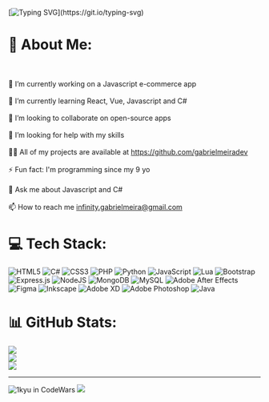 [![Typing SVG](https://readme-typing-svg.herokuapp.com?font=monospace&size=30&color=dfa2cb&background=E300FF00&center=true&width=1000&lines=print('Hello+%F0%9F%91%8B%2C+I'm+Gabriel')+;print('Ol%C3%A1+%F0%9F%91%8B%2C+eu+sou+Gabriel')+)](https://git.io/typing-svg)

# 💫 About Me:
<br><br>    🔭 I’m currently working on a Javascript e-commerce app<br><br>    🌱 I’m currently learning React, Vue, Javascript and C#<br><br>    👯 I’m looking to collaborate on open-source apps<br><br>    🤝 I’m looking for help with my skills<br><br>    👨‍💻 All of my projects are available at https://github.com/gabrielmeiradev<br><br>    ⚡ Fun fact: I'm programming since my 9 yo<br><br>    💬 Ask me about Javascript and C#<br><br>    📫 How to reach me infinity.gabrielmeira@gmail.com<br>


# 💻 Tech Stack:
![HTML5](https://img.shields.io/badge/html5-%23E34F26.svg?style=for-the-badge&logo=html5&logoColor=white) ![C#](https://img.shields.io/badge/c%23-%23239120.svg?style=for-the-badge&logo=c-sharp&logoColor=white) ![CSS3](https://img.shields.io/badge/css3-%231572B6.svg?style=for-the-badge&logo=css3&logoColor=white) ![PHP](https://img.shields.io/badge/php-%23777BB4.svg?style=for-the-badge&logo=php&logoColor=white) ![Python](https://img.shields.io/badge/python-3670A0?style=for-the-badge&logo=python&logoColor=ffdd54) ![JavaScript](https://img.shields.io/badge/javascript-%23323330.svg?style=for-the-badge&logo=javascript&logoColor=%23F7DF1E) ![Lua](https://img.shields.io/badge/lua-%232C2D72.svg?style=for-the-badge&logo=lua&logoColor=white) ![Bootstrap](https://img.shields.io/badge/bootstrap-%23563D7C.svg?style=for-the-badge&logo=bootstrap&logoColor=white) ![Express.js](https://img.shields.io/badge/express.js-%23404d59.svg?style=for-the-badge&logo=express&logoColor=%2361DAFB) ![NodeJS](https://img.shields.io/badge/node.js-6DA55F?style=for-the-badge&logo=node.js&logoColor=white) ![MongoDB](https://img.shields.io/badge/MongoDB-%234ea94b.svg?style=for-the-badge&logo=mongodb&logoColor=white) ![MySQL](https://img.shields.io/badge/mysql-%2300f.svg?style=for-the-badge&logo=mysql&logoColor=white) ![Adobe After Effects](https://img.shields.io/badge/Adobe%20After%20Effects-9999FF.svg?style=for-the-badge&logo=Adobe%20After%20Effects&logoColor=white) 	![Figma](https://img.shields.io/badge/figma-%23F24E1E.svg?style=for-the-badge&logo=figma&logoColor=white) ![Inkscape](https://img.shields.io/badge/Inkscape-e0e0e0?style=for-the-badge&logo=inkscape&logoColor=080A13) ![Adobe XD](https://img.shields.io/badge/Adobe%20XD-470137?style=for-the-badge&logo=Adobe%20XD&logoColor=#FF61F6) ![Adobe Photoshop](https://img.shields.io/badge/adobephotoshop-%2331A8FF.svg?style=for-the-badge&logo=adobephotoshop&logoColor=white) ![Java](https://img.shields.io/badge/java-%23ED8B00.svg?style=for-the-badge&logo=java&logoColor=white)
# 📊 GitHub Stats:
![](https://github-readme-stats.vercel.app/api?username=gabrielmeiradev&theme=dark&hide_border=false&include_all_commits=false&count_private=false)<br/>
![](https://github-readme-streak-stats.herokuapp.com/?user=gabrielmeiradev&theme=dark&hide_border=false)<br/>
![](https://github-readme-stats.vercel.app/api/top-langs/?username=gabrielmeiradev&theme=dark&hide_border=false&include_all_commits=false&count_private=false&layout=compact)

---
![1kyu in CodeWars](https://www.codewars.com/users/gabrielmeira/badges/large)
[![](https://visitcount.itsvg.in/api?id=gabrielmeiradev&icon=0&color=0)](https://visitcount.itsvg.in)
